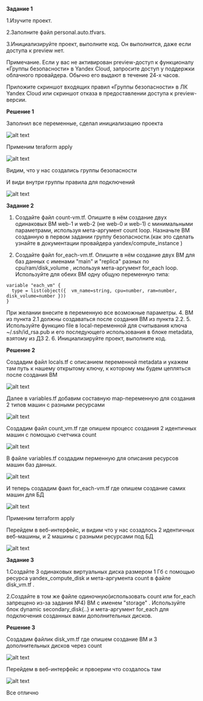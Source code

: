 **Задание 1**

1.Изучите проект.

2.Заполните файл personal.auto.tfvars.

3.Инициализируйте проект, выполните код. Он выполнится, даже если доступа к preview нет.

Примечание. Если у вас не активирован preview-доступ к функционалу «Группы безопасности» в Yandex Cloud, запросите доступ у поддержки облачного провайдера. Обычно его выдают в течение 24-х часов.

Приложите скриншот входящих правил «Группы безопасности» в ЛК Yandex Cloud или скриншот отказа в предоставлении доступа к preview-версии.




**Решение 1**

Заполнил все переменные, сделал инициализацию проекта

![alt text](https://github.com/mezhibo/Terrafrom3/blob/faa394a043154747c1ac5e9acef867b89b0dbbf3/IMG/1.jpg)

Применим teraform apply

![alt text](https://github.com/mezhibo/Terrafrom3/blob/faa394a043154747c1ac5e9acef867b89b0dbbf3/IMG/2.jpg)

Видим, что у нас создались группы безопасности

И види внутри группы правила для подключений 

![alt text](https://github.com/mezhibo/Terrafrom3/blob/8f56f1fcfb974fb51e3fabcd3e8704908a064e9f/IMG/3.jpg)


**Задание 2**

1. Создайте файл count-vm.tf. Опишите в нём создание двух одинаковых ВМ web-1 и web-2 (не web-0 и web-1) с минимальными параметрами, используя мета-аргумент count loop. Назначьте ВМ созданную в первом задании группу безопасности.(как это сделать узнайте в документации провайдера yandex/compute_instance )

2. Создайте файл for_each-vm.tf. Опишите в нём создание двух ВМ для баз данных с именами "main" и "replica" разных по cpu/ram/disk_volume , используя мета-аргумент for_each loop. Используйте для обеих ВМ одну общую переменную типа:
```
variable "each_vm" {
  type = list(object({  vm_name=string, cpu=number, ram=number, disk_volume=number }))
}
```

При желании внесите в переменную все возможные параметры. 4. ВМ из пункта 2.1 должны создаваться после создания ВМ из пункта 2.2. 5. Используйте функцию file в local-переменной для считывания ключа ~/.ssh/id_rsa.pub и его последующего использования в блоке metadata, взятому из ДЗ 2. 6. Инициализируйте проект, выполните код.



**Решение 2**


Создадим файл locals.tf с описанием переменной metadata и укажем там путь к нашему открытому ключу, к которому мы будем цепляться после создания ВМ

![alt text](https://github.com/mezhibo/Terrafrom3/blob/fc9a6637a63ce787a723cd48aee3820b1635b406/IMG/4.jpg)


Далее в variables.tf добавим составную map-переменную для создания 2 типов машин с разными ресурсами


![alt text](https://github.com/mezhibo/Terrafrom3/blob/fc9a6637a63ce787a723cd48aee3820b1635b406/IMG/5.jpg)


Создадим файл count_vm.tf где опишем процесс создания 2 идентичных машин с помощью счетчика count

![alt text](https://github.com/mezhibo/Terrafrom3/blob/fc9a6637a63ce787a723cd48aee3820b1635b406/IMG/6.jpg)


В файле variables.tf создадим перменную для описания ресурсов машин баз данных.

![alt text](https://github.com/mezhibo/Terrafrom3/blob/a969a9a00a4be681f86cc6931bf218235d394f71/IMG/8.jpg)

И теперь создадим фаил for_each-vm.tf где опишем создание самих машин для БД

![alt text](https://github.com/mezhibo/Terrafrom3/blob/a969a9a00a4be681f86cc6931bf218235d394f71/IMG/9.jpg)


Применим terraform apply

Перейдем в веб-интерфейс, и видим что у нас созадлось 2 идентичных веб-машины, и 2 машины с разными ресурсами под БД

![alt text](https://github.com/mezhibo/Terrafrom3/blob/f6d5ad9479b8b87f89368cd14896e22d2f97373f/IMG/10.jpg)



**Задание 3**

1.Создайте 3 одинаковых виртуальных диска размером 1 Гб с помощью ресурса yandex_compute_disk и мета-аргумента count в файле disk_vm.tf .

2.Создайте в том же файле одиночную(использовать count или for_each запрещено из-за задания №4) ВМ c именем "storage" . Используйте блок dynamic secondary_disk{..} и мета-аргумент for_each для подключения созданных вами дополнительных дисков.



**Решение 3**


Создадим файлик disk_vm.tf где опишем создание ВМ и 3 дополнительных дисков через count

![alt text](https://github.com/mezhibo/Terrafrom3/blob/c964dd80690d67391cf350522eab8ecde86151df/IMG/11.jpg)


Перейдем в веб-интерфейс и првоерим что создалось там

![alt text](https://github.com/mezhibo/Terrafrom3/blob/c964dd80690d67391cf350522eab8ecde86151df/IMG/12.jpg)

Все отлично

